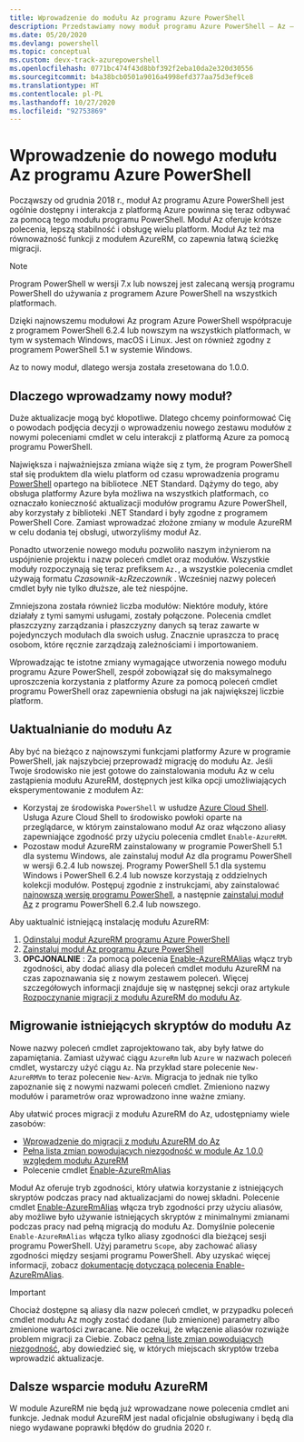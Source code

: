 ```yaml
---
title: Wprowadzenie do modułu Az programu Azure PowerShell
description: Przedstawiamy nowy moduł programu Azure PowerShell — Az — który zastąpi moduł AzureRM.
ms.date: 05/20/2020
ms.devlang: powershell
ms.topic: conceptual
ms.custom: devx-track-azurepowershell
ms.openlocfilehash: 0771bc474f43d8bbf392f2eba10da2e320d30556
ms.sourcegitcommit: b4a38bcb0501a9016a4998efd377aa75d3ef9ce8
ms.translationtype: HT
ms.contentlocale: pl-PL
ms.lasthandoff: 10/27/2020
ms.locfileid: "92753869"
---
```

# <a name="introducing-the-new-azure-powershell-az-module"></a>Wprowadzenie do nowego modułu Az programu Azure PowerShell

Począwszy od grudnia 2018 r., moduł Az programu Azure PowerShell jest ogólnie dostępny i interakcja z platformą Azure powinna się teraz odbywać za pomocą tego modułu programu PowerShell. Moduł Az oferuje krótsze polecenia, lepszą stabilność i obsługę wielu platform. Moduł Az też ma równoważność funkcji z modułem AzureRM, co zapewnia łatwą ścieżkę migracji.

> [!NOTE]
> Program PowerShell w wersji 7.x lub nowszej jest zalecaną wersją programu PowerShell do używania z programem Azure PowerShell na wszystkich platformach.

Dzięki najnowszemu modułowi Az program Azure PowerShell współpracuje z programem PowerShell 6.2.4 lub nowszym na wszystkich platformach, w tym w systemach Windows, macOS i Linux. Jest on również zgodny z programem PowerShell 5.1 w systemie Windows.

Az to nowy moduł, dlatego wersja została zresetowana do 1.0.0.

## <a name="why-a-new-module"></a>Dlaczego wprowadzamy nowy moduł?

Duże aktualizacje mogą być kłopotliwe. Dlatego chcemy poinformować Cię o powodach podjęcia decyzji o wprowadzeniu nowego zestawu modułów z nowymi poleceniami cmdlet w celu interakcji z platformą Azure za pomocą programu PowerShell.

Największa i najważniejsza zmiana wiąże się z tym, że program PowerShell stał się produktem dla wielu platform od czasu wprowadzenia programu [PowerShell](/powershell/scripting/overview) opartego na bibliotece .NET Standard.
Dążymy do tego, aby obsługa platformy Azure była możliwa na wszystkich platformach, co oznaczało konieczność aktualizacji modułów programu Azure PowerShell, aby korzystały z biblioteki .NET Standard i były zgodne z programem PowerShell Core. Zamiast wprowadzać złożone zmiany w module AzureRM w celu dodania tej obsługi, utworzyliśmy moduł Az.

Ponadto utworzenie nowego modułu pozwoliło naszym inżynierom na uspójnienie projektu i nazw poleceń cmdlet oraz modułów. Wszystkie moduły rozpoczynają się teraz prefiksem `Az.`, a wszystkie polecenia cmdlet używają formatu _Czasownik_-`Az`_Rzeczownik_ . Wcześniej nazwy poleceń cmdlet były nie tylko dłuższe, ale też niespójne.

Zmniejszona została również liczba modułów: Niektóre moduły, które działały z tymi samymi usługami, zostały połączone. Polecenia cmdlet płaszczyzny zarządzania i płaszczyzny danych są teraz zawarte w pojedynczych modułach dla swoich usług. Znacznie upraszcza to pracę osobom, które ręcznie zarządzają zależnościami i importowaniem.

Wprowadzając te istotne zmiany wymagające utworzenia nowego modułu programu Azure PowerShell, zespół zobowiązał się do maksymalnego uproszczenia korzystania z platformy Azure za pomocą poleceń cmdlet programu PowerShell oraz zapewnienia obsługi na jak największej liczbie platform.

## <a name="upgrade-to-az"></a>Uaktualnianie do modułu Az

Aby być na bieżąco z najnowszymi funkcjami platformy Azure w programie PowerShell, jak najszybciej przeprowadź migrację do modułu Az. Jeśli Twoje środowisko nie jest gotowe do zainstalowania modułu Az w celu zastąpienia modułu AzureRM, dostępnych jest kilka opcji umożliwiających eksperymentowanie z modułem Az:

- Korzystaj ze środowiska `PowerShell` w usłudze [Azure Cloud Shell](https://docs.microsoft.com/azure/cloud-shell/overview). Usługa Azure Cloud Shell to środowisko powłoki oparte na przeglądarce, w którym zainstalowano moduł Az oraz włączono aliasy zapewniające zgodność przy użyciu polecenia cmdlet `Enable-AzureRM`.
- Pozostaw moduł AzureRM zainstalowany w programie PowerShell 5.1 dla systemu Windows, ale zainstaluj moduł Az dla programu PowerShell w wersji 6.2.4 lub nowszej. Programy PowerShell 5.1 dla systemu Windows i PowerShell 6.2.4 lub nowsze korzystają z oddzielnych kolekcji modułów. Postępuj zgodnie z instrukcjami, aby zainstalować [najnowszą wersję programu PowerShell](/powershell/scripting/install/installing-powershell), a następnie [zainstaluj moduł Az](install-az-ps.md) z programu PowerShell 6.2.4 lub nowszego.

Aby uaktualnić istniejącą instalację modułu AzureRM:

1. [Odinstaluj moduł AzureRM programu Azure PowerShell](/powershell/azure/uninstall-az-ps#uninstall-the-azurerm-module)
2. [Zainstaluj moduł Az programu Azure PowerShell](install-az-ps.md)
3. **OPCJONALNIE** : Za pomocą polecenia [Enable-AzureRMAlias](/powershell/module/az.accounts/enable-azurermalias) włącz tryb zgodności, aby dodać aliasy dla poleceń cmdlet modułu AzureRM na czas zapoznawania się z nowym zestawem poleceń. Więcej szczegółowych informacji znajduje się w następnej sekcji oraz artykule [Rozpoczynanie migracji z modułu AzureRM do modułu Az](migrate-from-azurerm-to-az.md).

## <a name="migrate-existing-scripts-to-az"></a>Migrowanie istniejących skryptów do modułu Az

Nowe nazwy poleceń cmdlet zaprojektowano tak, aby były łatwe do zapamiętania. Zamiast używać ciągu `AzureRm` lub `Azure` w nazwach poleceń cmdlet, wystarczy użyć ciągu `Az`. Na przykład stare polecenie `New-AzureRMVm` to teraz polecenie `New-AzVm`.
Migracja to jednak nie tylko zapoznanie się z nowymi nazwami poleceń cmdlet. Zmieniono nazwy modułów i parametrów oraz wprowadzono inne ważne zmiany.

Aby ułatwić proces migracji z modułu AzureRM do Az, udostępniamy wiele zasobów:

- [Wprowadzenie do migracji z modułu AzureRM do Az](migrate-from-azurerm-to-az.md)
- [Pełna lista zmian powodujących niezgodność w module Az 1.0.0 względem modułu AzureRM](migrate-az-1.0.0.md)
- Polecenie cmdlet [Enable-AzureRmAlias](/powershell/module/az.accounts/enable-azurermalias)

Moduł Az oferuje tryb zgodności, który ułatwia korzystanie z istniejących skryptów podczas pracy nad aktualizacjami do nowej składni. Polecenie cmdlet [Enable-AzureRmAlias](/powershell/module/az.accounts/enable-azurermalias) włącza tryb zgodności przy użyciu aliasów, aby możliwe było używanie istniejących skryptów z minimalnymi zmianami podczas pracy nad pełną migracją do modułu Az. Domyślnie polecenie `Enable-AzureRmAlias` włącza tylko aliasy zgodności dla bieżącej sesji programu PowerShell. Użyj parametru `Scope`, aby zachować aliasy zgodności między sesjami programu PowerShell. Aby uzyskać więcej informacji, zobacz [dokumentację dotyczącą polecenia Enable-AzureRmAlias](/powershell/module/az.accounts/enable-azurermalias).

> [!IMPORTANT]
> Chociaż dostępne są aliasy dla nazw poleceń cmdlet, w przypadku poleceń cmdlet modułu Az mogły zostać dodane (lub zmienione) parametry albo zmienione wartości zwracane. Nie oczekuj, że włączenie aliasów rozwiąże problem migracji za Ciebie. Zobacz [pełną listę zmian powodujących niezgodność](migrate-az-1.0.0.md), aby dowiedzieć się, w których miejscach skryptów trzeba wprowadzić aktualizacje.

## <a name="continued-support-for-azurerm"></a>Dalsze wsparcie modułu AzureRM

W module AzureRM nie będą już wprowadzane nowe polecenia cmdlet ani funkcje. Jednak moduł AzureRM jest nadal oficjalnie obsługiwany i będą dla niego wydawane poprawki błędów do grudnia 2020 r.
